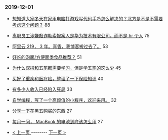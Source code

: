 ### 2019-12-01 
- [想知道大家冬天在家用电脑打游戏写代码手冷怎么解决的？北方是不是不需要考虑这个问题？](https://www.v2ex.com/t/624672) 88
- [离职员工涉嫌敲诈勒索报案人是华为技术有限公司，而不是 hr 个人](https://www.v2ex.com/t/624824) 75
- [阿里云 219， 3 年。真香，我博客搬过去了。](https://www.v2ex.com/t/624666) 53
- [好吃的泡面/方便面类食品推荐？](https://www.v2ex.com/t/624737) 51
- [为什么双拼和五笔都需要学习，但是学五笔的这么少](https://www.v2ex.com/t/624755) 45
- [买好了重疾和医疗险，整理了一下保险知识](https://www.v2ex.com/t/624674) 40
- [有多少人收入已经陷入死局](https://www.v2ex.com/t/624763) 33
- [自学编程，写了一个高颜值的小程序，欢迎来用。](https://www.v2ex.com/t/624708) 32
- [分享一下在黑五购买的东西](https://www.v2ex.com/t/624709) 27
- [每月一问， MacBook 的电池到底该怎么用](https://www.v2ex.com/t/624721) 27 

- [ < 上一页 ](https://github.com/able8/v2ex-hot-record/blob/master/2019-11-30.md) -------- [ 下一页 > ](https://github.com/able8/v2ex-hot-record/blob/master/2019-12-02.md)